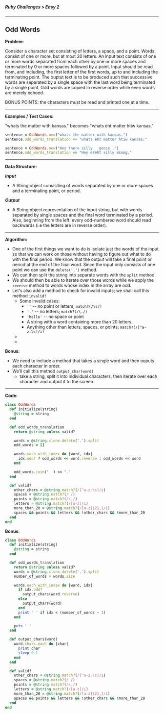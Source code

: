 ##### Ruby Challenges > Easy 2

---

## Odd Words

**Problem:**  

Consider a character set consisting of letters, a space, and a point. Words consist of one or more, but at most 20 letters. An input text consists of one or more words separated from each other by one or more spaces and terminated by 0 or more spaces followed by a point. Input should be read from, and including, the first letter of the first words, up to and including the terminating point. The ouptut text is to be produced such that successive words are separated by a single space with the last word being terminated by a single point. Odd words are copied in reverse order while even words are merely echoed.  

BONUS POINTS: the characters must be read and printed one at a time.

---

**Examples / Test Cases:**  

"whats the matter with kansas." becomes "whats eht matter htiw kansas."

```ruby
sentence = OddWords.new("whats the matter with kansas.")
sentence.odd_words_translation == "whats eht matter htiw kansas."

sentence = OddWords.new("Hey there silly   goose .")
sentence.odd_words_translation == "Hey ereht silly esoog."
```

---

**Data Structure:**  

**_Input_**

* A String object consisiting of words separated by one or more spaces and a terminating point, or period.

**_Output_**

* A String object representation of the input string, but with words separated by single spaces and the final word terminated by a period. Also, beginning from the left, every odd-numbered word should read backwards (i.e the letters are in reverse order).

---

**Algorithm:**  

* One of the first things we want to do is isolate just the words of the input so that we can work on those without having to figure out what to do with the final period. We know that the output will take a final point or period at the end of the final word. Since the input only consists of one point we can use the `delete('.')` method.
* We can then split the string into separate words with the `split` method.
* We should then be able to iterate over those words while we apply the `reverse` method to words whose index in the array are odd.
* Let's also add a method to check for invalid inputs; we shall call this method `invalid?`
  * Some invalid cases:
    * `''` -- no point or letters; `match?(/\s/)`
    * `'.'` -- no letters; `match?(/\./)`
    * `'hello'` -- no space or point
    * A string with a word containing more than 20 letters.
    * Anything other than letters, spaces, or points; `match?(/[^a-z.\s]/i)`
  * 
  * 

**Bonus:**

* We need to include a method that takes a single word and then ouputs each character in order.
* We'll call this method `output_char(word)`
  * take a string, split it into individual characters, then iterate over each character and output it to the screen.

---

**Code:**  

```ruby
class OddWords
  def initialize(string)
    @string = string
  end

  def odd_words_translation
    return @string unless valid?

    words = @string.clone.delete('.').split
    odd_words = []

    words.each_with_index do |word, idx|
      idx.odd? ? odd_words << word.reverse : odd_words << word
    end

    odd_words.join(' ') << "."
  end

  def valid?
    other_chars = @string.match?(/[^a-z.\s]/i)
    spaces = @string.match?(/ /)
    points = @string.match?(/\./)
    letters = @string.match?(/[a-z]/i)
    more_than_20 = @string.match?(/[a-z]{21,}/i)
    spaces && points && letters && !other_chars && !more_than_20
  end
end
```

**Bonus:**

```ruby
class OddWords
  def initialize(string)
    @string = string
  end

  def odd_words_translation
    return @string unless valid?
    words = @string.clone.delete('.').split
    number_of_words = words.size

    words.each_with_index do |word, idx|
      if idx.odd?
        output_chars(word.reverse)
      else
        output_chars(word)
      end
      print ' ' if idx < (number_of_words - 1)
    end

    puts '.'
  end

  def output_chars(word)
    word.chars.each do |char|
      print char
      sleep 0.1
    end
  end

  def valid?
    other_chars = @string.match?(/[^a-z.\s]/i)
    spaces = @string.match?(/ /)
    points = @string.match?(/\./)
    letters = @string.match?(/[a-z]/i)
    more_than_20 = @string.match?(/[a-z]{21,}/i)
    spaces && points && letters && !other_chars && !more_than_20
  end
end
```

